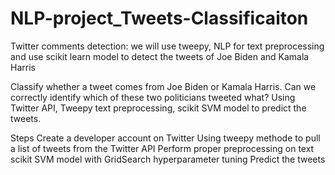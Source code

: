 # NLP-project_Tweets-Classificaiton
Twitter comments detection: we will use tweepy, NLP for text preprocessing and use scikit learn model to detect the tweets of Joe Biden and Kamala Harris

Classify whether a tweet comes from Joe Biden or Kamala Harris. Can we correctly identify which of these two politicians tweeted what?
Using Twitter API, Tweepy text preprocessing, scikit SVM model to predict the tweets.

Steps
Create a developer account on Twitter
Using tweepy methode to pull a list of tweets from the Twitter API
Perform proper preprocessing on text
scikit SVM model with GridSearch hyperparameter tuning
Predict the tweets
